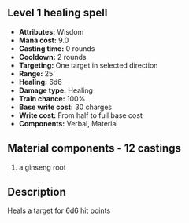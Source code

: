 ## Level 1 healing spell

- **Attributes:** Wisdom
- **Mana cost:** 9.0
- **Casting time:** 0 rounds
- **Cooldown:** 2 rounds
- **Targeting:** One target in selected direction
- **Range:** 25'
- **Healing:** 6d6
- **Damage type:** Healing
- **Train chance:** 100%
- **Base write cost:** 30 charges
- **Write cost:** From half to full base cost
- **Components:** Verbal, Material

## Material components - 12 castings

1. a ginseng root

## Description

Heals a target for 6d6 hit points
